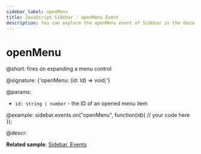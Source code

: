 ```yaml
---
sidebar_label: openMenu
title: JavaScript Sidebar - openMenu Event 
description: You can explore the openMenu event of Sidebar in the documentation of the DHTMLX JavaScript UI library. Browse developer guides and API reference, try out code examples and live demos, and download a free 30-day evaluation version of DHTMLX Suite.
---
```


# openMenu

@short: fires on expanding a menu control

@signature: {'openMenu: (id: Id) => void;'}

@params:
- `id: string | number` - the ID of an opened menu item

@example:
sidebar.events.on("openMenu", function(id){
    // your code here
});

@descr:

**Related sample**: [Sidebar. Events](https://snippet.dhtmlx.com/qfddiu3i)

[comment]: # (@related: sidebar/events.md)
